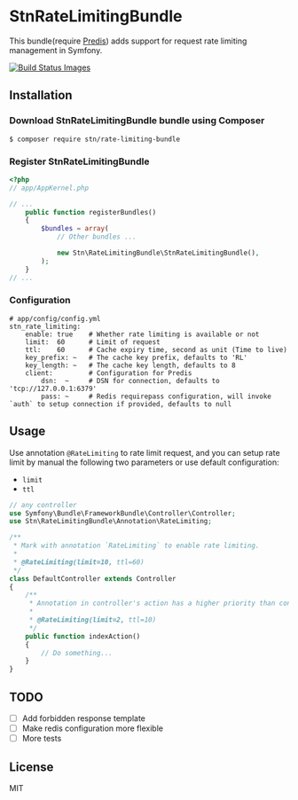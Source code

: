 # StnRateLimitingBundle

This bundle(require [Predis](https://github.com/nrk/predis)) adds support for request rate limiting management in Symfony.

[![Build Status Images](https://travis-ci.org/Santino-Wu/StnRateLimitingBundle.svg)](https://travis-ci.org/Santino-Wu/StnRateLimitingBundle)

## Installation

### Download StnRateLimitingBundle bundle using Composer

```
$ composer require stn/rate-limiting-bundle
```

### Register StnRateLimitingBundle

```php
<?php
// app/AppKernel.php

// ...
    public function registerBundles()
    {
        $bundles = array(
            // Other bundles ...

            new Stn\RateLimitingBundle\StnRateLimitingBundle(),
        );
    }
// ...
```

### Configuration

```
# app/config/config.yml
stn_rate_limiting:
    enable: true    # Whether rate limiting is available or not
    limit:  60      # Limit of request
    ttl:    60      # Cache expiry time, second as unit (Time to live)
    key_prefix: ~   # The cache key prefix, defaults to 'RL'
    key_length: ~   # The cache key length, defaults to 8
    client:         # Configuration for Predis
        dsn:  ~     # DSN for connection, defaults to 'tcp://127.0.0.1:6379'
        pass: ~     # Redis requirepass configuration, will invoke `auth` to setup connection if provided, defaults to null
```

## Usage

Use annotation `@RateLimiting` to rate limit request, and you can setup rate limit by manual the following two parameters or use default configuration:

* `limit`
* `ttl`

```php
// any controller
use Symfony\Bundle\FrameworkBundle\Controller\Controller;
use Stn\RateLimitingBundle\Annotation\RateLimiting;

/**
 * Mark with annotation `RateLimiting` to enable rate limiting.
 *
 * @RateLimiting(limit=10, ttl=60)
 */
class DefaultController extends Controller
{
    /**
     * Annotation in controller's action has a higher priority than controller itself.
     *
     * @RateLimiting(limit=2, ttl=10)
     */
    public function indexAction()
    {
        // Do something...
    }
}
```

## TODO

- [ ] Add forbidden response template
- [ ] Make redis configuration more flexible
- [ ] More tests

## License

MIT
